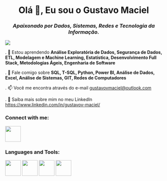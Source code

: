 <div align="center">
  <h1>Olá 👋, Eu sou o Gustavo Maciel</h1>  
</div>

<div align="center">
  <em><h3>Apaixonado por Dados, Sistemas, Redes e Tecnologia da Informação.</h3></em>
</div>

![](https://komarev.com/ghpvc/?username=gustavo-v-maciel)

. 🌱 Estou aprendendo **Análise Exploratória de Dados, Segurança de Dados, ETL, Modelagem e Machine Learning, Estatística, Desenvolvimento Full Stack, Metodologias Ágeis, Engenharia de Software**

. 💬 Fale comigo sobre **SQL, T-SQL, Python, Power BI, Análise de Dados, Excel, Análise de Sistemas, GIT, Redes de Computadores**

. 📫 Você me encontra através do e-mail gustavovmaciel@outlook.com

. 📄 Saiba mais sobre mim no meu LinkedIn https://www.linkedin.com/in/gustavov-maciel/

### Connect with me:
<a href="https://www.linkedin.com/in/gustavov-maciel/">
  <img width="50" height="50" src="https://cdn.jsdelivr.net/gh/devicons/devicon/icons/linkedin/linkedin-original.svg" />
</a>

### Languages and Tools:

<div display="inline">
  <img width="50" height="50" src="https://cdn.jsdelivr.net/gh/devicons/devicon/icons/c/c-original.svg" /> 
  <img width="50" height="50" src="https://cdn.jsdelivr.net/gh/devicons/devicon@latest/icons/microsoftsqlserver/microsoftsqlserver-plain-wordmark.svg" />
  <img width="50" height="50" src="https://cdn.jsdelivr.net/gh/devicons/devicon/icons/mysql/mysql-original-wordmark.svg" />
  <img width="50" height="50" src="https://cdn.jsdelivr.net/gh/devicons/devicon/icons/git/git-plain-wordmark.svg" />
 
 
          
</div>
